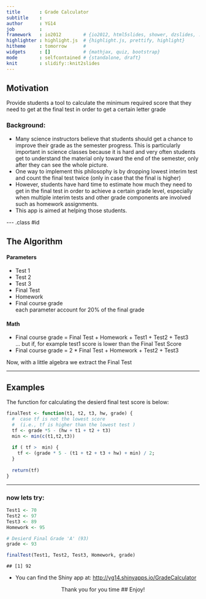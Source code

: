 ```yaml
---
title       : Grade Calculator
subtitle    : 
author      : YG14
job         : 
framework   : io2012        # {io2012, html5slides, shower, dzslides, ...}
highlighter : highlight.js  # {highlight.js, prettify, highlight}
hitheme     : tomorrow      # 
widgets     : []            # {mathjax, quiz, bootstrap}
mode        : selfcontained # {standalone, draft}
knit        : slidify::knit2slides
---
```

## Motivation
Provide students a tool to calculate the minimum required score that they need to get at the final test in order to get a certain letter grade
### Background:
- Many science instructors believe that students should  get a chance to improve their grade as the semester progress. This is particularly important in science classes because it is hard  and very often students get to understand the material only toward the end of the semester, only after they can see the whole picture. 
- One way to implement this philosophy is by dropping lowest interim test and count the final test twice (only in case that the final is higher)
- However, students have hard time to estimate how much they need to get in the final test in order to achieve a certain grade level, especially when multiple interim tests and other grade components are involved such as homework assignments. 
- This app is aimed at helping those students. 

--- .class #id 

## The Algorithm

#### Parameters
 - Test 1
 - Test 2
 - Test 3
 - Final Test
 - Homework
 - Final course grade
<br />each parameter account for 20% of the final grade

#### Math
   - Final course grade = Final Test + Homework + Test1 + Test2 + Test3
<br /> ... but if, for example test1 score is lower than the Final Test Score
   - Final course grade = 2 * Final Test + Homework + Test2 + Test3
   
Now, with a little algebra we extract the Final Test


---------------
## Examples
The function for calculating the desierd final test score is below: 

```r
finalTest <- function(t1, t2, t3, hw, grade) {
  #  case tf is not the lowest score 
  #  (i.e., tf is higher than the lowest test )
  tf <- grade *5 - (hw + t1 + t2 + t3)
  min <- min(c(t1,t2,t3))
             
  if ( tf >  min) {
    tf <- (grade * 5 - (t1 + t2 + t3 + hw) + min) / 2;
  }
  
  return(tf)
}
```

----
### now lets try:

```r
Test1 <- 70
Test2 <- 97
Test3 <- 89
Homework <- 95

# Desierd Final Grade 'A' (93)
grade <- 93

finalTest(Test1, Test2, Test3, Homework, grade)
```

```
## [1] 92
```

- You can find the Shiny app at: http://yg14.shinyapps.io/GradeCalculator

<center>Thank you for you time
## Enjoy!
</center>
